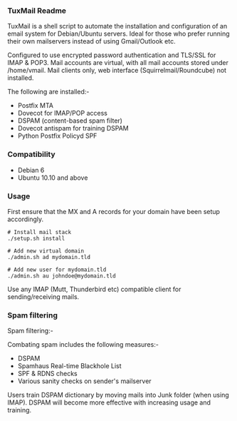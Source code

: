 ### TuxMail Readme

TuxMail is a shell script to automate the installation and configuration of 
an email system for Debian/Ubuntu servers. Ideal for those who prefer running 
their own mailservers instead of using Gmail/Outlook etc.

Configured to use encrypted password authentication and TLS/SSL for IMAP & POP3.
Mail accounts are virtual, with all mail accounts stored under /home/vmail.
Mail clients only, web interface (Squirrelmail/Roundcube) not installed.

The following are installed:-

-   Postfix MTA
-   Dovecot for IMAP/POP access
-   DSPAM (content-based spam filter) 
-   Dovecot antispam for training DSPAM
-   Python Postfix Policyd SPF 

### Compatibility

-   Debian 6
-   Ubuntu 10.10 and above

### Usage

First ensure that the MX and A records for your domain have been setup accordingly.

    # Install mail stack
    ./setup.sh install

    # Add new virtual domain
    ./admin.sh ad mydomain.tld

    # Add new user for mydomain.tld
    ./admin.sh au johndoe@mydomain.tld

Use any IMAP (Mutt, Thunderbird etc) compatible client for sending/receiving mails. 

### Spam filtering

Spam filtering:- 

Combating spam includes the following measures:-

-   DSPAM
-   Spamhaus Real-time Blackhole List
-   SPF & RDNS checks
-   Various sanity checks on sender's mailserver

Users train DSPAM dictionary by moving mails into Junk folder (when using IMAP). 
DSPAM will become more effective with increasing usage and training.
